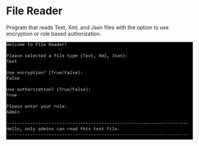 # File Reader

Program that reads Text, Xml, and Json files with the option to use encryption or role based authorization.

![Screenshot](https://github.com/plneto/FileReader/blob/master/screenshots/screenshot.png)
